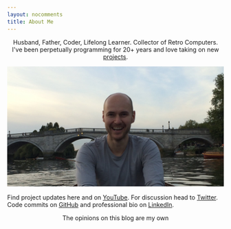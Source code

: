 ```yaml
---
layout: nocomments
title: About Me
---
```


<p style="text-align: center;">Husband, Father, Coder, Lifelong Learner. Collector of Retro Computers. I've been perpetually programming for 20+ years and love taking on new <a href="/projects">projects</a>.</p>

![James Mackenzie](/img/about/james-mackenzie.jpg)

<p>Find project updates here and on <a href="https://youtube.com/jamesfmackenzie" target="_blank">YouTube</a>. For discussion head to <a href="https://twitter.com/jamesfmackenzie" target="_blank">Twitter</a>. Code commits on <a href="https://github.com/jamesfmackenzie" target="_blank">GitHub</a> and professional bio on <a href="https://www.linkedin.com/in/jamesfmackenzie" target="_blank">LinkedIn</a>.</p>

<p style="text-align: center;">The opinions on this blog are my own</p>
